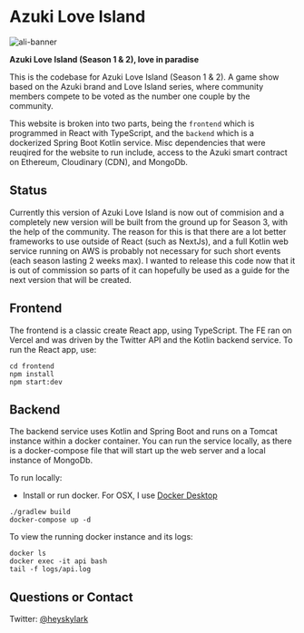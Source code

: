 # Azuki Love Island
![ali-banner](https://github.com/heyskylark/azuki-love-island/assets/5904744/3edaf593-8fcc-455e-912a-f150163daf2f)

**Azuki Love Island (Season 1 & 2), love in paradise**

This is the codebase for Azuki Love Island (Season 1 & 2). A game show based on the Azuki brand and Love Island series, where community members compete to be voted as the number one couple by the community.

This website is broken into two parts, being the `frontend` which is programmed in React with TypeScript, and the `backend` which is a dockerized Spring Boot Kotlin service. Misc dependencies that were reuqired for the website to run include, access to the Azuki smart contract on Ethereum, Cloudinary (CDN), and MongoDb.

## Status

Currently this version of Azuki Love Island is now out of commision and a completely new version will be built from the ground up for Season 3, with the help of the community. The reason for this is that there are a lot better frameworks to use outside of React (such as NextJs), and a full Kotlin web service running on AWS is probably not necessary for such short events (each season lasting 2 weeks max). I wanted to release this code now that it is out of commission so parts of it can hopefully be used as a guide for the next version that will be created.

## Frontend

The frontend is a classic create React app, using TypeScript. The FE ran on Vercel and was driven by the Twitter API and the Kotlin backend service. To run the React app, use:

```
cd frontend
npm install
npm start:dev
```

## Backend

The backend service uses Kotlin and Spring Boot and runs on a Tomcat instance within a docker container. You can run the service locally, as there is a docker-compose file that will start up the web server and a local instance of MongoDb.

To run locally:
- Install or run docker. For OSX, I use [Docker Desktop](https://www.docker.com/products/docker-desktop/)

```
./gradlew build
docker-compose up -d
```

To view the running docker instance and its logs:
```
docker ls
docker exec -it api bash
tail -f logs/api.log
```
## Questions or Contact

Twitter: [@heyskylark](https://twitter.com/heyskylark)
